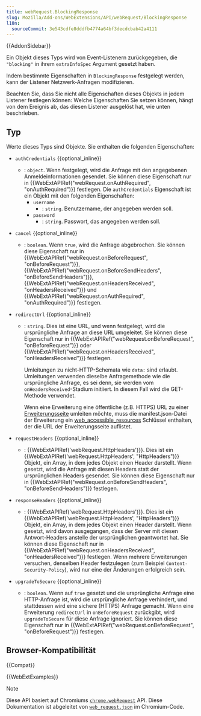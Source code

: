 ```yaml
---
title: webRequest.BlockingResponse
slug: Mozilla/Add-ons/WebExtensions/API/webRequest/BlockingResponse
l10n:
  sourceCommit: 3e543cdfe8dddfb4774a64bf3decdcbab42a4111
---
```


{{AddonSidebar}}

Ein Objekt dieses Typs wird von Event-Listenern zurückgegeben, die `"blocking"` in ihrem `extraInfoSpec` Argument gesetzt haben.

Indem bestimmte Eigenschaften in `BlockingResponse` festgelegt werden, kann der Listener Netzwerk-Anfragen modifizieren.

Beachten Sie, dass Sie nicht alle Eigenschaften dieses Objekts in jedem Listener festlegen können: Welche Eigenschaften Sie setzen können, hängt von dem Ereignis ab, das diesen Listener ausgelöst hat, wie unten beschrieben.

## Typ

Werte dieses Typs sind Objekte. Sie enthalten die folgenden Eigenschaften:

- `authCredentials` {{optional_inline}}

  - : `object`. Wenn festgelegt, wird die Anfrage mit den angegebenen Anmeldeinformationen gesendet. Sie können diese Eigenschaft nur in {{WebExtAPIRef("webRequest.onAuthRequired", "onAuthRequired")}} festlegen. Die `authCredentials` Eigenschaft ist ein Objekt mit den folgenden Eigenschaften:
    - `username`
      - : `string`. Benutzername, der angegeben werden soll.
    - `password`
      - : `string`. Passwort, das angegeben werden soll.

- `cancel` {{optional_inline}}
  - : `boolean`. Wenn `true`, wird die Anfrage abgebrochen. Sie können diese Eigenschaft nur in {{WebExtAPIRef("webRequest.onBeforeRequest", "onBeforeRequest")}}, {{WebExtAPIRef("webRequest.onBeforeSendHeaders", "onBeforeSendHeaders")}}, {{WebExtAPIRef("webRequest.onHeadersReceived", "onHeadersReceived")}} und {{WebExtAPIRef("webRequest.onAuthRequired", "onAuthRequired")}} festlegen.
- `redirectUrl` {{optional_inline}}

  - : `string`. Dies ist eine URL, und wenn festgelegt, wird die ursprüngliche Anfrage an diese URL umgeleitet. Sie können diese Eigenschaft nur in {{WebExtAPIRef("webRequest.onBeforeRequest", "onBeforeRequest")}} oder {{WebExtAPIRef("webRequest.onHeadersReceived", "onHeadersReceived")}} festlegen.

    Umleitungen zu nicht-HTTP-Schemata wie `data:` sind erlaubt. Umleitungen verwenden dieselbe Anfragemethode wie die ursprüngliche Anfrage, es sei denn, sie werden vom `onHeadersReceived`-Stadium initiiert. In diesem Fall wird die GET-Methode verwendet.

    Wenn eine Erweiterung eine öffentliche (z.B. HTTPS) URL zu einer [Erweiterungsseite](/de/docs/Mozilla/Add-ons/WebExtensions/user_interface/Extension_pages) umleiten möchte, muss die manifest.json-Datei der Erweiterung ein [web_accessible_resources](/de/docs/Mozilla/Add-ons/WebExtensions/manifest.json/web_accessible_resources) Schlüssel enthalten, der die URL der Erweiterungsseite auflistet.

- `requestHeaders` {{optional_inline}}
  - : {{WebExtAPIRef('webRequest.HttpHeaders')}}. Dies ist ein {{WebExtAPIRef('webRequest.HttpHeaders', "HttpHeaders")}} Objekt, ein Array, in dem jedes Objekt einen Header darstellt. Wenn gesetzt, wird die Anfrage mit diesen Headers statt der ursprünglichen Headers gesendet. Sie können diese Eigenschaft nur in {{WebExtAPIRef("webRequest.onBeforeSendHeaders", "onBeforeSendHeaders")}} festlegen.
- `responseHeaders` {{optional_inline}}
  - : {{WebExtAPIRef('webRequest.HttpHeaders')}}. Dies ist ein {{WebExtAPIRef('webRequest.HttpHeaders', "HttpHeaders")}} Objekt, ein Array, in dem jedes Objekt einen Header darstellt. Wenn gesetzt, wird davon ausgegangen, dass der Server mit diesen Antwort-Headers anstelle der ursprünglichen geantwortet hat. Sie können diese Eigenschaft nur in {{WebExtAPIRef("webRequest.onHeadersReceived", "onHeadersReceived")}} festlegen. Wenn mehrere Erweiterungen versuchen, denselben Header festzulegen (zum Beispiel `Content-Security-Policy`), wird nur eine der Änderungen erfolgreich sein.
- `upgradeToSecure` {{optional_inline}}
  - : `boolean`. Wenn auf `true` gesetzt und die ursprüngliche Anfrage eine HTTP-Anfrage ist, wird die ursprüngliche Anfrage verhindert, und stattdessen wird eine sichere (HTTPS) Anfrage gemacht. Wenn eine Erweiterung `redirectUrl` in `onBeforeRequest` zurückgibt, wird `upgradeToSecure` für diese Anfrage ignoriert. Sie können diese Eigenschaft nur in {{WebExtAPIRef("webRequest.onBeforeRequest", "onBeforeRequest")}} festlegen.

## Browser-Kompatibilität

{{Compat}}

{{WebExtExamples}}

> [!NOTE]
> Diese API basiert auf Chromiums [`chrome.webRequest`](https://developer.chrome.com/docs/extensions/reference/api/webRequest#type-BlockingResponse) API. Diese Dokumentation ist abgeleitet von [`web_request.json`](https://chromium.googlesource.com/chromium/src/+/master/extensions/common/api/web_request.json) im Chromium-Code.
